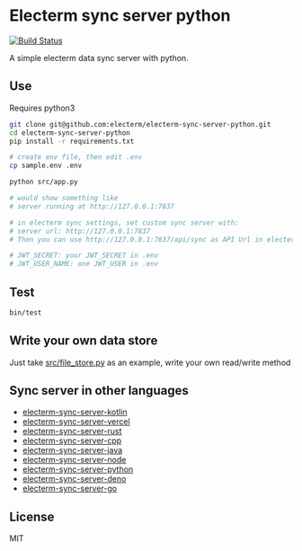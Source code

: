 # Electerm sync server python

[![Build Status](https://github.com/electerm/electerm-sync-server-python/actions/workflows/linux.yml/badge.svg)](https://github.com/electerm/electerm-sync-server-python/actions)

A simple electerm data sync server with python.

## Use

Requires python3

```bash
git clone git@github.com:electerm/electerm-sync-server-python.git
cd electerm-sync-server-python
pip install -r requirements.txt

# create env file, then edit .env
cp sample.env .env

python src/app.py

# would show something like
# server running at http://127.0.0.1:7837

# in electerm sync settings, set custom sync server with:
# server url: http://127.0.0.1:7837
# Then you can use http://127.0.0.1:7837/api/sync as API Url in electerm custom sync

# JWT_SECRET: your JWT_SECRET in .env
# JWT_USER_NAME: one JWT_USER in .env
```

## Test

```bash
bin/test
```

## Write your own data store

Just take [src/file_store.py](src/file_store.py) as an example, write your own read/write method

## Sync server in other languages

- [electerm-sync-server-kotlin](https://github.com/electerm/electerm-sync-server-kotlin)
- [electerm-sync-server-vercel](https://github.com/electerm/electerm-sync-server-vercel)
- [electerm-sync-server-rust](https://github.com/electerm/electerm-sync-server-rust)
- [electerm-sync-server-cpp](https://github.com/electerm/electerm-sync-server-cpp)
- [electerm-sync-server-java](https://github.com/electerm/electerm-sync-server-java)
- [electerm-sync-server-node](https://github.com/electerm/electerm-sync-server-node)
- [electerm-sync-server-python](https://github.com/electerm/electerm-sync-server-python)
- [electerm-sync-server-deno](https://github.com/electerm/electerm-sync-server-deno)
- [electerm-sync-server-go](https://github.com/electerm/electerm-sync-server-go)

## License

MIT
